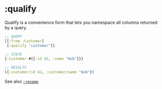 # :qualify

Qualify is a convenience form that lets you namespace all columns returned by a query.

```clojure 
;; QUERY
[[:from :Customer]
 [:qualify "customer"]]

;; STATE 
{:Customer #{{:id 42, :name "bob"}}}

;; RESULTS
({:customer/id 42, :customer/name "bob"})
```

See also [`:rename`](rename.md)